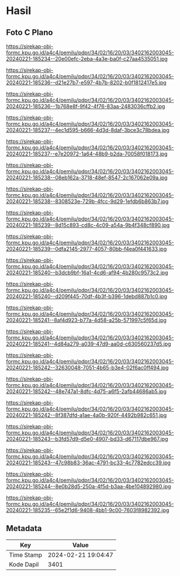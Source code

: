 # Hasil

## Foto C Plano

https://sirekap-obj-formc.kpu.go.id/a4c4/pemilu/pdpr/34/02/16/20/03/3402162003045-20240221-185234--20e00efc-2eba-4a3e-ba0f-c27aa4535051.jpg

https://sirekap-obj-formc.kpu.go.id/a4c4/pemilu/pdpr/34/02/16/20/03/3402162003045-20240221-185236--d21e27b7-e597-4b7b-8202-b0f1812417e5.jpg

https://sirekap-obj-formc.kpu.go.id/a4c4/pemilu/pdpr/34/02/16/20/03/3402162003045-20240221-185236--1b768e8f-9f42-4f76-83aa-2483036cffb2.jpg

https://sirekap-obj-formc.kpu.go.id/a4c4/pemilu/pdpr/34/02/16/20/03/3402162003045-20240221-185237--4ec1d595-b666-4d3d-8daf-3bce3c78bdea.jpg

https://sirekap-obj-formc.kpu.go.id/a4c4/pemilu/pdpr/34/02/16/20/03/3402162003045-20240221-185237--e7e20972-1a64-48b9-b2da-70058f018173.jpg

https://sirekap-obj-formc.kpu.go.id/a4c4/pemilu/pdpr/34/02/16/20/03/3402162003045-20240221-185238--08eb162a-3718-48ef-8547-2c167062e09a.jpg

https://sirekap-obj-formc.kpu.go.id/a4c4/pemilu/pdpr/34/02/16/20/03/3402162003045-20240221-185238--8308523e-729b-4fcc-9d29-1efdb6b863b7.jpg

https://sirekap-obj-formc.kpu.go.id/a4c4/pemilu/pdpr/34/02/16/20/03/3402162003045-20240221-185239--8d15c893-cd8c-4c09-a54a-9b4f348cf890.jpg

https://sirekap-obj-formc.kpu.go.id/a4c4/pemilu/pdpr/34/02/16/20/03/3402162003045-20240221-185239--0dfa2145-2977-4057-80bb-f4ea0f441633.jpg

https://sirekap-obj-formc.kpu.go.id/a4c4/pemilu/pdpr/34/02/16/20/03/3402162003045-20240221-185240--b3dcb9bf-16a1-4cd6-af94-4b280c9573c2.jpg

https://sirekap-obj-formc.kpu.go.id/a4c4/pemilu/pdpr/34/02/16/20/03/3402162003045-20240221-185240--d209f445-70df-4b3f-b396-1debd887b1c0.jpg

https://sirekap-obj-formc.kpu.go.id/a4c4/pemilu/pdpr/34/02/16/20/03/3402162003045-20240221-185241--8af4d923-b77a-4d58-a25b-571997c5f65d.jpg

https://sirekap-obj-formc.kpu.go.id/a4c4/pemilu/pdpr/34/02/16/20/03/3402162003045-20240221-185241--4d84a279-a039-47d9-aa0d-c630560237d5.jpg

https://sirekap-obj-formc.kpu.go.id/a4c4/pemilu/pdpr/34/02/16/20/03/3402162003045-20240221-185242--32630048-7051-4b65-b3e4-02f6ac0ff494.jpg

https://sirekap-obj-formc.kpu.go.id/a4c4/pemilu/pdpr/34/02/16/20/03/3402162003045-20240221-185242--48e747a1-8dfc-4d75-a6f5-2afb44686ab5.jpg

https://sirekap-obj-formc.kpu.go.id/a4c4/pemilu/pdpr/34/02/16/20/03/3402162003045-20240221-185242--8f387dfd-a1ae-4a0b-920f-4492b982c651.jpg

https://sirekap-obj-formc.kpu.go.id/a4c4/pemilu/pdpr/34/02/16/20/03/3402162003045-20240221-185243--b3fd57d9-d5e0-4907-bd33-d67117dbe967.jpg

https://sirekap-obj-formc.kpu.go.id/a4c4/pemilu/pdpr/34/02/16/20/03/3402162003045-20240221-185243--47c98b83-36ac-4791-bc33-4c7782edcc39.jpg

https://sirekap-obj-formc.kpu.go.id/a4c4/pemilu/pdpr/34/02/16/20/03/3402162003045-20240221-185244--8e0b28d5-250a-4f5d-b3aa-4be104892980.jpg

https://sirekap-obj-formc.kpu.go.id/a4c4/pemilu/pdpr/34/02/16/20/03/3402162003045-20240221-185235--65e2f1d6-9408-4bb1-9c00-7603f8982392.jpg


## Metadata

| Key        | Value               |
| ---------- | ------------------- |
| Time Stamp | 2024-02-21 19:04:47 |
| Kode Dapil | 3401                |



